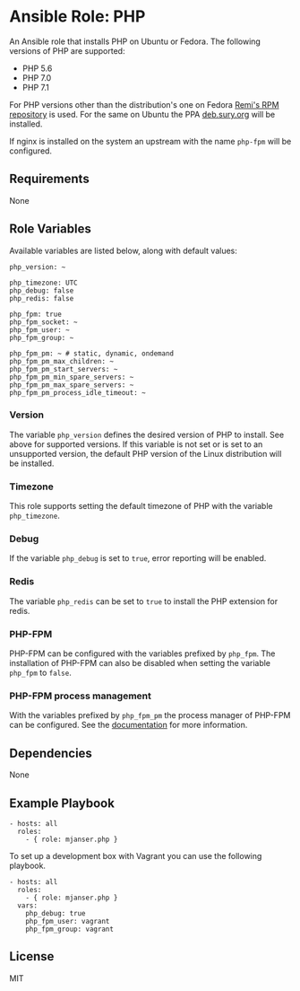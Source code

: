 # Ansible Role: PHP

An Ansible role that installs PHP on Ubuntu or Fedora. The following versions of PHP are supported:

- PHP 5.6
- PHP 7.0
- PHP 7.1

For PHP versions other than the distribution's one on Fedora [Remi's RPM repository](https://rpms.remirepo.net/) is used.
For the same on Ubuntu the PPA [deb.sury.org](https://deb.sury.org/) will be installed.

If nginx is installed on the system an upstream with the name `php-fpm` will be configured.

## Requirements

None

## Role Variables

Available variables are listed below, along with default values:

    php_version: ~

    php_timezone: UTC
    php_debug: false
    php_redis: false

    php_fpm: true
    php_fpm_socket: ~
    php_fpm_user: ~
    php_fpm_group: ~

    php_fpm_pm: ~ # static, dynamic, ondemand
    php_fpm_pm_max_children: ~
    php_fpm_pm_start_servers: ~
    php_fpm_pm_min_spare_servers: ~
    php_fpm_pm_max_spare_servers: ~
    php_fpm_pm_process_idle_timeout: ~

### Version

The variable `php_version` defines the desired version of PHP to install. See above for supported versions.
If this variable is not set or is set to an unsupported version, the default PHP version of the Linux distribution
will be installed.

### Timezone

This role supports setting the default timezone of PHP with the variable `php_timezone`.

### Debug

If the variable `php_debug` is set to `true`, error reporting will be enabled.

### Redis

The variable `php_redis` can be set to `true` to install the PHP extension for redis.

### PHP-FPM

PHP-FPM can be configured with the variables prefixed by `php_fpm`.
The installation of PHP-FPM can also be disabled when setting the variable `php_fpm` to `false`.

### PHP-FPM process management

With the variables prefixed by `php_fpm_pm` the process manager of PHP-FPM can be configured.
See the [documentation](http://php.net/manual/en/install.fpm.configuration.php) for more information.

## Dependencies

None

## Example Playbook

    - hosts: all
      roles:
        - { role: mjanser.php }

To set up a development box with Vagrant you can use the following playbook.

    - hosts: all
      roles:
        - { role: mjanser.php }
      vars:
        php_debug: true
        php_fpm_user: vagrant
        php_fpm_group: vagrant

## License

MIT
